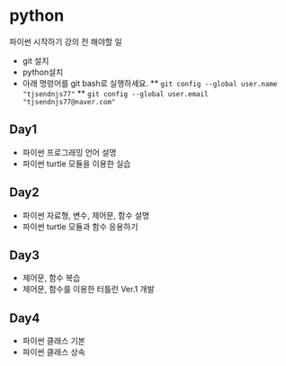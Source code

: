 ﻿# python

파이썬 시작하기 강의 전 해야할 일

* git 설치
* python설치
* 아래 명령어를 git bash로 실행하세요.
** `git config --global user.name "tjsendnjs77"`
** `git config --global user.email "tjsendnjs77@naver.com"`

## Day1
- 파이썬 프로그래밍 언어 설명
- 파이썬 turtle 모듈을 이용한 실습

## Day2
- 파이썬 자료형, 변수, 제어문, 함수 설명
- 파이썬 turtle 모듈과 함수 응용하기

## Day3
- 제어문, 함수 복습
- 제어문, 함수를 이용한 터틀런 Ver.1 개발

## Day4
- 파이썬 클래스 기본
- 파이썬 클래스 상속